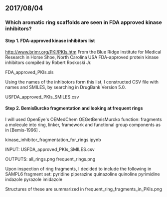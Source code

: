 ## 2017/08/04

### Which aromatic ring scaffolds are seen in FDA approved kinase inhibitors?

#### Step 1. FDA-approved kinase inhibitors list
http://www.brimr.org/PKI/PKIs.htm
From the Blue Ridge Institute for Medical Research in Horse Shoe, North Carolina USA
FDA-approved protein kinase inhibitors compiled by Robert Roskoski Jr.

FDA_approved_PKIs.xls

Using the names of the inhibotors form this list, I constructed CSV file with names and SMILES,
by searching in DrugBank Version 5.0.

USFDA_approved_PKIs_SMILES.csv

#### Step 2. BemisBurcko fragmentation and looking at frequent rings

I will used OpenEye's OEMedChem OEGetBemisMurcko function:
fragments a molecule into ring, linker, framework and functional group components as in [Bemis-1996] .

kinase_inhibitor_fragmentation_for_rings.ipynb

INPUT: USFDA_approved_PKIs_SMILES.csv  

OUTPUTS:
all_rings.png
frequent_rings.png

Upon inspection of ring fragments, I decided to include the following in SAMPL6 fragment set:
pyridine
piperazine
quinazoline
quinoline
pyrimidine
indazole
pyrazole
imidazole

Structures of these are summarized in frequent_ring_fragments_in_PKIs.png



